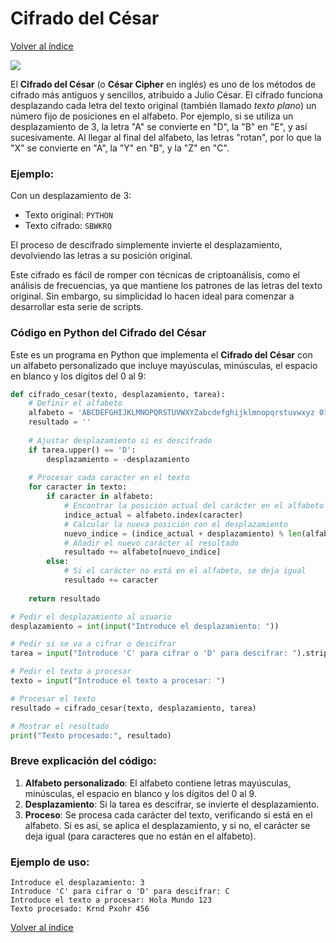 # Cifrado del César 
[Volver al índice](https://github.com/VintaBytes/Cifrado-Con-Python/blob/main/README.md)

<span><img src="https://img.shields.io/badge/Python-FFD43B?style=for-the-badge&logo=python&logoColor=blue"/></span>


El **Cifrado del César** (o **César Cipher** en inglés) es uno de los métodos de cifrado más antiguos y sencillos, atribuido a Julio César. El cifrado funciona desplazando cada letra del texto original (también llamado *texto plano*) un número fijo de posiciones en el alfabeto. Por ejemplo, si se utiliza un desplazamiento de 3, la letra "A" se convierte en "D", la "B" en "E", y así sucesivamente. Al llegar al final del alfabeto, las letras "rotan", por lo que la "X" se convierte en "A", la "Y" en "B", y la "Z" en "C".

### Ejemplo:
Con un desplazamiento de 3:
- Texto original: `PYTHON`
- Texto cifrado: `SBWKRQ`

El proceso de descifrado simplemente invierte el desplazamiento, devolviendo las letras a su posición original.

Este cifrado es fácil de romper con técnicas de criptoanálisis, como el análisis de frecuencias, ya que mantiene los patrones de las letras del texto original. Sin embargo, su simplicidad lo hacen ideal para comenzar a desarrollar esta serie de scripts.

### Código en Python del Cifrado del César 

Este es un programa en Python que implementa el **Cifrado del César** con un alfabeto personalizado que incluye mayúsculas, minúsculas, el espacio en blanco y los dígitos del 0 al 9:

```python
def cifrado_cesar(texto, desplazamiento, tarea):
    # Definir el alfabeto
    alfabeto = 'ABCDEFGHIJKLMNOPQRSTUVWXYZabcdefghijklmnopqrstuvwxyz 0123456789'
    resultado = ''
    
    # Ajustar desplazamiento si es descifrado
    if tarea.upper() == 'D':
        desplazamiento = -desplazamiento
    
    # Procesar cada caracter en el texto
    for caracter in texto:
        if caracter in alfabeto:
            # Encontrar la posición actual del carácter en el alfabeto
            indice_actual = alfabeto.index(caracter)
            # Calcular la nueva posición con el desplazamiento
            nuevo_indice = (indice_actual + desplazamiento) % len(alfabeto)
            # Añadir el nuevo carácter al resultado
            resultado += alfabeto[nuevo_indice]
        else:
            # Si el carácter no está en el alfabeto, se deja igual
            resultado += caracter
    
    return resultado

# Pedir el desplazamiento al usuario
desplazamiento = int(input("Introduce el desplazamiento: "))

# Pedir si se va a cifrar o descifrar
tarea = input("Introduce 'C' para cifrar o 'D' para descifrar: ").strip().upper()

# Pedir el texto a procesar
texto = input("Introduce el texto a procesar: ")

# Procesar el texto
resultado = cifrado_cesar(texto, desplazamiento, tarea)

# Mostrar el resultado
print("Texto procesado:", resultado)
```

### Breve explicación del código:

1. **Alfabeto personalizado**: El alfabeto contiene letras mayúsculas, minúsculas, el espacio en blanco y los dígitos del 0 al 9.
2. **Desplazamiento**: Si la tarea es descifrar, se invierte el desplazamiento.
3. **Proceso**: Se procesa cada carácter del texto, verificando si está en el alfabeto. Si es así, se aplica el desplazamiento, y si no, el carácter se deja igual (para caracteres que no están en el alfabeto).

### Ejemplo de uso:

```
Introduce el desplazamiento: 3
Introduce 'C' para cifrar o 'D' para descifrar: C
Introduce el texto a procesar: Hola Mundo 123
Texto procesado: Krnd Pxohr 456
```


[Volver al índice](https://github.com/VintaBytes/Cifrado-Con-Python/blob/main/README.md)


